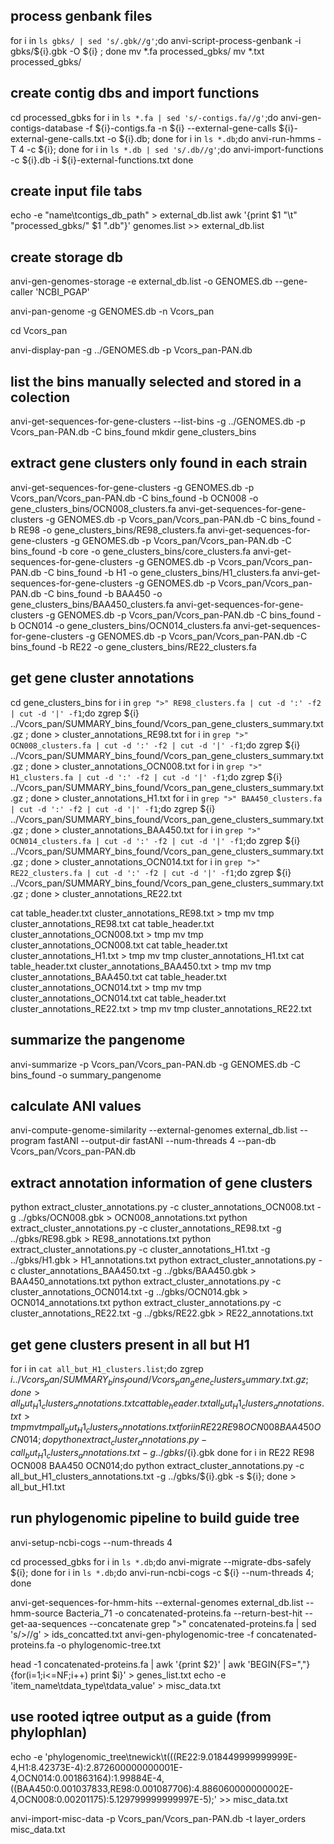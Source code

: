 ## process genbank files
for i in `ls gbks/ | sed 's/.gbk//g'`;do anvi-script-process-genbank -i gbks/${i}.gbk -O ${i} ; done
mv *.fa processed_gbks/
mv *.txt processed_gbks/


## create contig dbs and import functions
cd processed_gbks
for i in `ls *.fa | sed 's/-contigs.fa//g'`;do anvi-gen-contigs-database -f ${i}-contigs.fa -n ${i} --external-gene-calls ${i}-external-gene-calls.txt -o ${i}.db; done
for i in `ls *.db`;do anvi-run-hmms -T 4 -c ${i}; done
for i in `ls *.db | sed 's/.db//g'`;do
    anvi-import-functions -c ${i}.db -i ${i}-external-functions.txt
done

## create input file tabs
echo -e "name\tcontigs_db_path" > external_db.list
awk '{print $1 "\t" "processed_gbks/" $1 ".db"}' genomes.list >> external_db.list

## create storage db
anvi-gen-genomes-storage -e external_db.list -o GENOMES.db --gene-caller 'NCBI_PGAP'

anvi-pan-genome -g GENOMES.db -n Vcors_pan

cd Vcors_pan

anvi-display-pan -g ../GENOMES.db -p Vcors_pan-PAN.db

## list the bins manually selected and stored in a colection
anvi-get-sequences-for-gene-clusters --list-bins -g ../GENOMES.db -p Vcors_pan-PAN.db -C bins_found
mkdir gene_clusters_bins

## extract gene clusters only found in each strain
anvi-get-sequences-for-gene-clusters -g GENOMES.db -p Vcors_pan/Vcors_pan-PAN.db -C bins_found -b OCN008 -o gene_clusters_bins/OCN008_clusters.fa
anvi-get-sequences-for-gene-clusters -g GENOMES.db -p Vcors_pan/Vcors_pan-PAN.db -C bins_found -b RE98 -o gene_clusters_bins/RE98_clusters.fa
anvi-get-sequences-for-gene-clusters -g GENOMES.db -p Vcors_pan/Vcors_pan-PAN.db -C bins_found -b core -o gene_clusters_bins/core_clusters.fa
anvi-get-sequences-for-gene-clusters -g GENOMES.db -p Vcors_pan/Vcors_pan-PAN.db -C bins_found -b H1 -o gene_clusters_bins/H1_clusters.fa
anvi-get-sequences-for-gene-clusters -g GENOMES.db -p Vcors_pan/Vcors_pan-PAN.db -C bins_found -b BAA450 -o gene_clusters_bins/BAA450_clusters.fa
anvi-get-sequences-for-gene-clusters -g GENOMES.db -p Vcors_pan/Vcors_pan-PAN.db -C bins_found -b OCN014 -o gene_clusters_bins/OCN014_clusters.fa
anvi-get-sequences-for-gene-clusters -g GENOMES.db -p Vcors_pan/Vcors_pan-PAN.db -C bins_found -b RE22 -o gene_clusters_bins/RE22_clusters.fa

## get gene cluster annotations
cd gene_clusters_bins
for i in `grep ">" RE98_clusters.fa | cut -d ':' -f2 | cut -d '|' -f1`;do zgrep ${i} ../Vcors_pan/SUMMARY_bins_found/Vcors_pan_gene_clusters_summary.txt.gz ; done > cluster_annotations_RE98.txt
for i in `grep ">" OCN008_clusters.fa | cut -d ':' -f2 | cut -d '|' -f1`;do zgrep ${i} ../Vcors_pan/SUMMARY_bins_found/Vcors_pan_gene_clusters_summary.txt.gz ; done > cluster_annotations_OCN008.txt
for i in `grep ">" H1_clusters.fa | cut -d ':' -f2 | cut -d '|' -f1`;do zgrep ${i} ../Vcors_pan/SUMMARY_bins_found/Vcors_pan_gene_clusters_summary.txt.gz ; done > cluster_annotations_H1.txt
for i in `grep ">" BAA450_clusters.fa | cut -d ':' -f2 | cut -d '|' -f1`;do zgrep ${i} ../Vcors_pan/SUMMARY_bins_found/Vcors_pan_gene_clusters_summary.txt.gz ; done > cluster_annotations_BAA450.txt
for i in `grep ">" OCN014_clusters.fa | cut -d ':' -f2 | cut -d '|' -f1`;do zgrep ${i} ../Vcors_pan/SUMMARY_bins_found/Vcors_pan_gene_clusters_summary.txt.gz ; done > cluster_annotations_OCN014.txt
for i in `grep ">" RE22_clusters.fa | cut -d ':' -f2 | cut -d '|' -f1`;do zgrep ${i} ../Vcors_pan/SUMMARY_bins_found/Vcors_pan_gene_clusters_summary.txt.gz ; done > cluster_annotations_RE22.txt

cat table_header.txt cluster_annotations_RE98.txt > tmp
mv tmp cluster_annotations_RE98.txt
cat table_header.txt cluster_annotations_OCN008.txt > tmp
mv tmp cluster_annotations_OCN008.txt
cat table_header.txt cluster_annotations_H1.txt > tmp
mv tmp cluster_annotations_H1.txt
cat table_header.txt cluster_annotations_BAA450.txt > tmp
mv tmp cluster_annotations_BAA450.txt
cat table_header.txt cluster_annotations_OCN014.txt > tmp
mv tmp cluster_annotations_OCN014.txt
cat table_header.txt cluster_annotations_RE22.txt > tmp
mv tmp cluster_annotations_RE22.txt

## summarize the pangenome
anvi-summarize -p Vcors_pan/Vcors_pan-PAN.db -g GENOMES.db -C bins_found -o summary_pangenome

## calculate ANI values
anvi-compute-genome-similarity --external-genomes external_db.list --program fastANI --output-dir fastANI --num-threads 4 --pan-db Vcors_pan/Vcors_pan-PAN.db

## extract annotation information of gene clusters
python extract_cluster_annotations.py -c cluster_annotations_OCN008.txt -g ../gbks/OCN008.gbk > OCN008_annotations.txt
python extract_cluster_annotations.py -c cluster_annotations_RE98.txt -g ../gbks/RE98.gbk > RE98_annotations.txt
python extract_cluster_annotations.py -c cluster_annotations_H1.txt -g ../gbks/H1.gbk > H1_annotations.txt
python extract_cluster_annotations.py -c cluster_annotations_BAA450.txt -g ../gbks/BAA450.gbk > BAA450_annotations.txt
python extract_cluster_annotations.py -c cluster_annotations_OCN014.txt -g ../gbks/OCN014.gbk > OCN014_annotations.txt
python extract_cluster_annotations.py -c cluster_annotations_RE22.txt -g ../gbks/RE22.gbk > RE22_annotations.txt

## get gene clusters present in all but H1
for i in `cat all_but_H1_clusters.list`;do zgrep ${i} ../Vcors_pan/SUMMARY_bins_found/Vcors_pan_gene_clusters_summary.txt.gz; done > all_but_H1_clusters_annotations.txt
cat table_header.txt all_but_H1_clusters_annotations.txt > tmp
mv tmp all_but_H1_clusters_annotations.txt
for i in RE22 RE98 OCN008 BAA450 OCN014;do
    python extract_cluster_annotations.py -c all_but_H1_clusters_annotations.txt -g ../gbks/${i}.gbk
done
for i in RE22 RE98 OCN008 BAA450 OCN014;do     python extract_cluster_annotations.py -c all_but_H1_clusters_annotations.txt -g ../gbks/${i}.gbk -s ${i}; done > all_but_H1.txt

## run phylogenomic pipeline to build guide tree
anvi-setup-ncbi-cogs --num-threads 4

cd processed_gbks
for i in `ls *.db`;do anvi-migrate --migrate-dbs-safely ${i}; done
for i in `ls *.db`;do anvi-run-ncbi-cogs -c ${i} --num-threads 4; done

anvi-get-sequences-for-hmm-hits --external-genomes external_db.list --hmm-source Bacteria_71 -o concatenated-proteins.fa --return-best-hit --get-aa-sequences --concatenate
grep ">" concatenated-proteins.fa | sed 's/>//g' > ids_concatted.txt
anvi-gen-phylogenomic-tree -f concatenated-proteins.fa -o phylogenomic-tree.txt

head -1 concatenated-proteins.fa | awk '{print $2}' | awk 'BEGIN{FS=","}{for(i=1;i<=NF;i++) print $i}' > genes_list.txt
echo -e 'item_name\tdata_type\tdata_value' > misc_data.txt

## use rooted iqtree output as a guide (from phylophlan)
echo -e 'phylogenomic_tree\tnewick\t(((RE22:9.018449999999999E-4,H1:8.42373E-4):2.872600000000001E-4,OCN014:0.001863164):1.99884E-4,((BAA450:0.001037833,RE98:0.001087706):4.886060000000002E-4,OCN008:0.00201175):5.129799999999997E-5);' >> misc_data.txt

anvi-import-misc-data -p Vcors_pan/Vcors_pan-PAN.db -t layer_orders misc_data.txt
